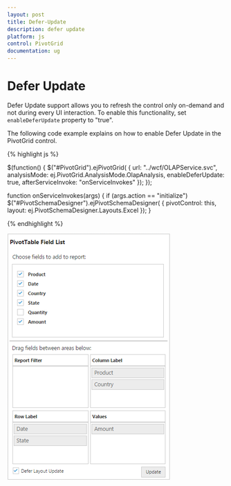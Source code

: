 ```yaml
---
layout: post
title: Defer-Update
description: defer update
platform: js
control: PivotGrid
documentation: ug
---
```


# Defer Update

Defer Update support allows you to refresh the control only on-demand and not during every UI interaction. To enable this functionality, set `enableDeferUpdate` property to "true".

The following code example explains on how to enable Defer Update in the PivotGrid control.

{% highlight js %}

$(function()
{
    $("#PivotGrid").ejPivotGrid(
    {
        url: "../wcf/OLAPService.svc",
        analysisMode: ej.PivotGrid.AnalysisMode.OlapAnalysis,
        enableDeferUpdate: true,
        afterServiceInvoke: "onServiceInvokes"
    });
});

function onServiceInvokes(args)
{
    if (args.action == "initialize") $("#PivotSchemaDesigner").ejPivotSchemaDesigner(
    {
        pivotControl: this,
        layout: ej.PivotSchemaDesigner.Layouts.Excel
    });
}

{% endhighlight %}

![](/js/PivotGrid/Defer-Update_images/Defer-Update_images1.png) 






